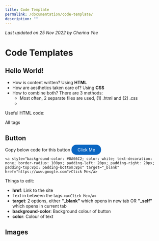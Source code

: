 ```yaml
---
title: Code Template
permalink: /documentation/code-template/
description: ""
---
```

*Last updated on 25 Nov 2022 by Cherina Yee*
# Code Templates
## Hello World!

* How is content written? Using **HTML**
* How are aesthetics taken care of? Using **CSS**
* How to combine both? There are 3 methods: 
	* Most often, 2 separate files are used, (1) .html and (2) .css 
	* 


Useful HTML code:

All tags 


## Button
Copy below code for this button <a style="background-color: #0A66C2; color: white; text-decoration: none; border-radius: 100px; padding-left: 20px; padding-right: 20px; padding-top:8px; padding-bottom:8px" target="_blank" href="https://www.google.com">Click Me</a>

```
<a style="background-color: #0A66C2; color: white; text-decoration: none; border-radius: 100px; padding-left: 20px; padding-right: 20px; padding-top:8px; padding-bottom:8px" target="_blank" href="https://www.google.com">Click Me</a>
```

Things to edit:
* **href**: Link to the site
* Text in between the tags ```<a>Click Me</a>```
* **target**: 2 options, either **"_blank"** which opens in new tab OR **"_self"** which opens in current tab
* **background-color**: Background colour of button
* **color**: Colour of text

## Images